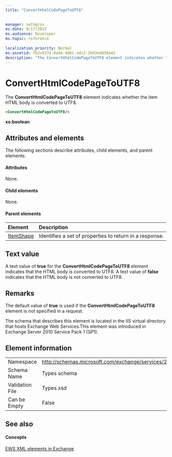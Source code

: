 ```yaml
---
title: "ConvertHtmlCodePageToUTF8"
 
 
manager: sethgros
ms.date: 9/17/2015
ms.audience: Developer
ms.topic: reference
 
localization_priority: Normal
ms.assetid: f02c8331-0a4e-4d01-adc2-2b93ed838a42
description: "The ConvertHtmlCodePageToUTF8 element indicates whether the item HTML body is converted to UTF8."
---
```


# ConvertHtmlCodePageToUTF8

The **ConvertHtmlCodePageToUTF8** element indicates whether the item HTML body is converted to UTF8. 
  
```XML
<ConvertHtmlCodePageToUTF8/>
```

 **xs:boolean**
## Attributes and elements

The following sections describe attributes, child elements, and parent elements.
  
#### Attributes

None.
  
#### Child elements

None.
  
#### Parent elements

|**Element**|**Description**|
|:-----|:-----|
|[ItemShape](itemshape.md) <br/> |Identifies a set of properties to return in a response.  <br/> |
   
## Text value

A text value of **true** for the **ConvertHtmlCodePageToUTF8** element indicates that the HTML body is converted to UTF8. A text value of **false** indicates that the HTML body is not converted to UTF8. 
  
## Remarks

The default value of **true** is used if the **ConvertHtmlCodePageToUTF8** element is not specified in a request. 
  
The schema that describes this element is located in the IIS virtual directory that hosts Exchange Web Services.This element was introduced in Exchange Server 2010 Service Pack 1 (SP1).
  
## Element information

|||
|:-----|:-----|
|Namespace  <br/> |http://schemas.microsoft.com/exchange/services/2006/types  <br/> |
|Schema Name  <br/> |Types schema  <br/> |
|Validation File  <br/> |Types.xsd  <br/> |
|Can be Empty  <br/> |False  <br/> |
   
## See also

#### Concepts

[EWS XML elements in Exchange](ews-xml-elements-in-exchange.md)

